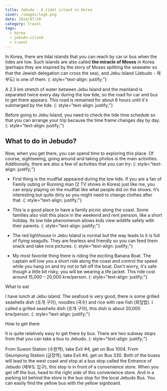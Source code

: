 ```yaml
---
title: Jebudo - A tidal island in Korea
cover: /images/logo.png
date: 2014/07/20
category: Travel
tags:
  - korea
  - jebudo-island
  - travel
---
```


In Korea, there are tidal islands that you can reach by car or bus when the tides are low. Such islands are also called **the miracle of Moses** in Korea (perhaps they are inspired by the story of Moses splitting the seawater so that the Jewish delegation can cross the sea), and Jebu Island (Jebudo - 제부도) is one of them.
{: style="text-align: justify;"}

A 2.3 km stretch of water between Jebu Island and the mainland is separated twice every day during the low tide, so the road for car and bus to get there appears. This road is remained for about 6 hours until it's submerged by the tide. 
{: style="text-align: justify;"}

Before going to Jebu Island, you need to check the tide time schedule so that you can arrange your trip because the time frame changes day by day.
{: style="text-align: justify;"}

## What to do in Jebudo?

Now, when you get there, you can spend time to exploring this place. Of course, sightseeing, going around and taking photos is the main activities. Additionally, there are also a few of activities that you can try:
{: style="text-align: justify;"}

  * First thing is the mudflat appeared during the low tide. If you are a fan of Family outing or Running man (2 TV shows in Korea) just like me, you can enjoy playing on the mudflat like what people did on the shows. It’s interesting but quite dirty so you might need to change clothes after that. 
{: style="text-align: justify;"}

  * This is a good place to have a family picnic along the coast. Some families also visit this place in the weekend and rent pension, like a short holiday. Its low tide phenomenon allows kids view wildlife safely with their parents.
{: style="text-align: justify;"}

  * The red lighthouse in Jebu Island is normal but the way leads to it is full of flying seagulls. They are fearless and friendly so you can feed them snack and take nice pictures. 
{: style="text-align: justify;"}

  * My most favorite thing there is riding the exciting Banana Boat. The captain will tow you a short ride along the coast and control the speed while you hang on and try not to fall off the boat. Don't worry, it's safe though a little bit risky, you will be wearing a life jacket. This ride cost around 15,000 – 20,000 krw/person.
{: style="text-align: justify;"}

What to eat

I have lunch at Jebu island. The seafood is very good, there is some grilled seashells dish (조개 구이), noodles (국수) and rice with raw fish (회덮밥). I called a grilled seashells dish (조개 구이), this dish is about 20,000 krw/person.
{: style="text-align: justify;"}

How to get there

It is quite relatively easy to get there by bus. There are two subway stops from that you can take a bus to Jebudo. 
{: style="text-align: justify;"}

From Suwon Station (수원역), take Exit #4, get on Bus 1004.
From Geumjeong Station (금정역), take Exit #4, get on Bus 330.
Both of the buses will lead to the west coast and stop at a bus stop called the Entrance of Jebudo (제부도 입구), this stop is in front of a convenience store. When you get off the bus, head to the right side of this convenience store. And in a parking lot behind the store is the bus stop for the local Jebudo Bus. You can easily find the yellow bus with the yellow signboard.